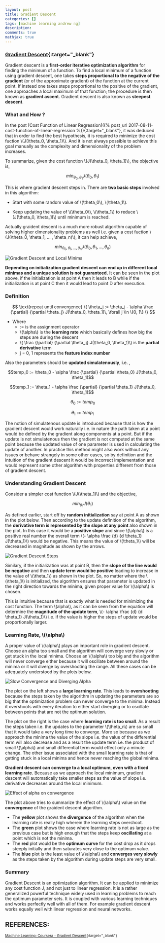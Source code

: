 ```yaml
---
layout: post
title: Gradient Descent
categories: []
tags: [machine learning andrew ng]
description:
comments: true
mathjax: true
---
```


### [Gradient Descent](https://en.wikipedia.org/wiki/Gradient_descent){:target="_blank"}
Gradient descent is a **first-order iterative optimization algorithm** for finding the minimum of a function. To find a local minimum of a function using gradient descent, one takes **steps proportional to the negative of the gradient** (or of the approximate gradient) of the function at the current point. If instead one takes steps proportional to the positive of the gradient, one approaches a local maximum of that function; the procedure is then known as **gradient ascent**. Gradient descent is also known as **steepest descent**. 

### What and How ?
In the post [Cost Function of Linear Regression]({% post_url 2017-08-11-cost-function-of-linear-regression %}){:target="_blank"}, it was deduced that in order to find the best hypothesis, it is required to minimize the cost fuction \\(J(\theta_0, \theta_1)\\). And it is not always possible to achieve this goal manually as the complexity and dimensionality of the problem increases. 

To summarize, given the cost function \\(J(\theta_0, \theta_1)\\), the objective is, 

$$min_{\theta_0, \theta_1}J(\theta_0, \theta_1) $$

This is where gradient descent steps in. There are **two basic steps** involved in this algorithm:

* Start with some random value of \\(\theta_0\\), \\(\theta_1\\).

* Keep updating the value of \\(\theta_0\\), \\(\theta_1\\) to reduce \\(J(\theta_0, \theta_1)\\) until minimum is reached.

Actually graident descent is a much more robust algorithm capable of solving higher dimensionality problems as well i.e. given a cost fuction \\(J(\theta_0, \theta_1, ... , \theta_n)\\), it can help achieve, 

$$min_{\theta_0, \theta_1, ... , \theta_n}J(\theta_0, \theta_1, ... , \theta_n)$$

![Gradient Descent and Local Minima](/assets/2017-08-15-gradient-descent/fig-1-gradient-descent.png?raw=true)

**Depending on initialization gradient descent can end up in different local minimas and a unique solution is not guaranteed.** It can be seen in the plot above, if the initialization is at point A then it leads to B while if the initialization is at point C then it would lead to point D after execution.

### Definition

$$
\text{repeat until convergence} \{ \theta_j := \theta_j - \alpha \frac {\partial} {\partial \theta_j} J(\theta_0, \theta_1)\, \forall j \in \{0, 1\} \}
$$

* Where 
  * := is the assignment operator
  * \\(\alpha\\) is the **learning rate** which basically defines how big the steps are during the descent
  * \\( \frac {\partial} {\partial \theta_j} J(\theta_0, \theta_1)\\) is the **partial derivative** term
  * j = 0, 1 represents the **feature index number**

Also the parameters should be **updated simulatenously**, i.e. , 

$$temp_0 := \theta_0 - \alpha \frac {\partial} {\partial \theta_0} J(\theta_0, \theta_1)$$

$$temp_1 := \theta_1 - \alpha \frac {\partial} {\partial \theta_1} J(\theta_0, \theta_1)$$

$$\theta_0 := temp_0$$

$$\theta_1 := temp_1$$

The notion of simulatenous update is introduced because that is how the gradient descent would work naturally i.e. in nature the path taken at a point would be defined by the gradient along components at a point. But if the update is not simulatenous then the gradient is not computed at the same point because the updated value of one parameter is used in calculating the update of another. In practice this method might also work without any issues or behave strangely in some other cases, so by definition and the intuition of the gradient descent it would be incorrect implementation and would represent some other algorithm with properties different from those of gradient descent.

### Understanding Gradient Descent
Consider a simpler cost function \\(J(\theta_1)\\) and the objective, 

$$min_{\theta_1} J(\theta_1)$$

As defined earlier, start off by **random initialization** say at point A as shown in the plot below. Then according to the update definition of the algorithm, the **derivative term is represented by the slope at any point** also shown in the plot. In this case it would be a **positive slope** and since \\(\alpha\\) is a positive real number the overall term \\(- \alpha \frac {d} {d \theta_1} J(\theta_1)\\) would be negative. This means the value of \\(\theta_1\\) will be decreased in magnitude as shown by the arrows.

![Gradient Descent Steps](/assets/2017-08-15-gradient-descent/fig-2-gradient-descent-steps.gif?raw=true)

Similary, if the initialization was at point B, then the **slope of the line would be negative** and then **update term would be positive** leading to increase in the value of \\(\theta_1\\) as shown in the plot. So, no matter where the \\(\theta_1\\) is initialized, the algorithm ensures that parameter is updated in the right direction towards the minima, given proper value for \\(\alpha\\) is chosen.

This is intuitive because that is exactly what is needed for minimizing the cost function. The term \\(alpha\\), as it can be seen from the equation will determine the **magnitude of the update term**, \\(- \alpha \frac {d} {d \theta_1} J(\theta_1)\\) i.e. if the value is higher the steps of update would be proportionally larger.

### Learning Rate, \\(\alpha\\)
A proper value of \\(\alpha\\) plays an important role in gradient descent. Choose an alpha too small and the algorithm will converge very slowly or get stuck in the local minima. Choose an \\(\alpha\\) too big and the algorithm will never converge either because it will oscillate between around the minima or it will diverge by overshooting the range. All these cases can be adequately understood by the plots below.

![Slow Convergence and Diverging Alpha](/assets/2017-08-15-gradient-descent/fig-3-slow-convergence-and-diverging-alpha.png?raw=true)

The plot on the left shows a **large learning rate**. This leads to **overshooting** because the steps taken by the algorithm in updating the parameters are so big that the optimization problem can never converge to the minima. Instead it overshoots with every iteration to either start diverging or to oscillate between points that are not the optimum solution.

The plot on the right is the case where **learning rate is too small**. As a result the steps taken i.e. the updates to the parameter \\(\theta_n\\) are so small that it would take a very long time to converge. More so because as we approach the minima the value of the slope i.e. the value of the differential term will also decrease and as a result the update term i.e. the product of small \\(\alpha\\) and small differential term would effect only a minute change. The other issue associated with the small learning rate is that of getting stuck in a local minima and hence never reaching the global minima.

**Gradient descent can converge to a local optimum, even with a fixed learning rate.** Because as we approach the local minimum, gradient descent will automatically take smaller steps as the value of slope i.e. derivative decreases around the local minimum.

![Effect of alpha on convergence](/assets/2017-08-15-gradient-descent/fig-4-effect-of-learning-rate.jpeg?raw=true)

The plot above tries to summarize the effect of \\(\alpha\\) value on the **convergence** of the graident descent algorithm. 

* The **yellow** plot shows the **divergence** of the algorithm when the learning rate is really high wherein the learning steps overshoot. 
* The **green** plot shows the case where learning rate is not as large as the previous case but is high enough that the steps keep **oscillating** at a point which is not the minima.
* The **red** plot would be the **optimum curve** for the cost drop as it drops steeply initially and then saturates very close to the optimum value.
* The **blue** plot is the least value of \\(\alpha\\) and **converges very slowly** as the steps taken by the algorithm during update steps are very small.



### Summary
Gradient Descent is an optimization algorithm. It can be applied to minimize any cost function J, and not just to linear regression. It is a rather generalized powerful technique widely used in learning problems to reach the optimum parameter sets. It is coupled with various learning techniques and works perfectly well with all of them. For example gradient descent works equally well with linear regression and neural networks.

## REFERENCES:

<small>[Machine Learning: Coursera - Gradient Descent](https://www.coursera.org/learn/machine-learning/lecture/8SpIM/gradient-descent){:target="_blank"}</small>
